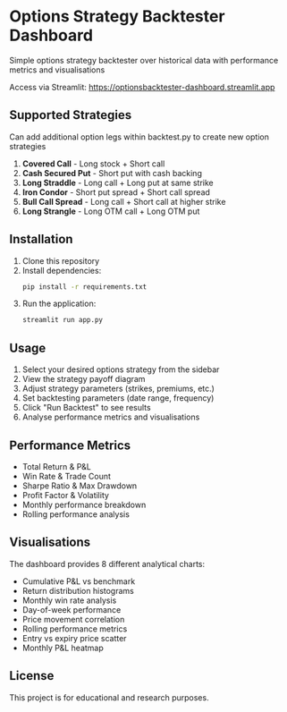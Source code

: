 # Options Strategy Backtester Dashboard

Simple options strategy backtester over historical data with performance metrics and visualisations

Access via Streamlit: https://optionsbacktester-dashboard.streamlit.app

## Supported Strategies

Can add additional option legs within backtest.py to create new option strategies

1. **Covered Call** - Long stock + Short call
2. **Cash Secured Put** - Short put with cash backing
3. **Long Straddle** - Long call + Long put at same strike
4. **Iron Condor** - Short put spread + Short call spread
5. **Bull Call Spread** - Long call + Short call at higher strike
6. **Long Strangle** - Long OTM call + Long OTM put

## Installation

1. Clone this repository
2. Install dependencies:
   ```bash
   pip install -r requirements.txt
   ```
3. Run the application:
   ```bash
   streamlit run app.py
   ```

## Usage

1. Select your desired options strategy from the sidebar
2. View the strategy payoff diagram
3. Adjust strategy parameters (strikes, premiums, etc.)
4. Set backtesting parameters (date range, frequency)
5. Click "Run Backtest" to see results
6. Analyse performance metrics and visualisations

## Performance Metrics

- Total Return & P&L
- Win Rate & Trade Count
- Sharpe Ratio & Max Drawdown
- Profit Factor & Volatility
- Monthly performance breakdown
- Rolling performance analysis

## Visualisations

The dashboard provides 8 different analytical charts:
- Cumulative P&L vs benchmark
- Return distribution histograms
- Monthly win rate analysis
- Day-of-week performance
- Price movement correlation
- Rolling performance metrics
- Entry vs expiry price scatter
- Monthly P&L heatmap

## License

This project is for educational and research purposes.
